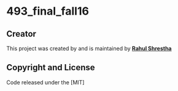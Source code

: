 # 493_final_fall16

## Creator
This project was created by and is maintained by **[Rahul Shrestha](http://rahulshrestha.com/)**

## Copyright and License
Code released under the [MIT]
